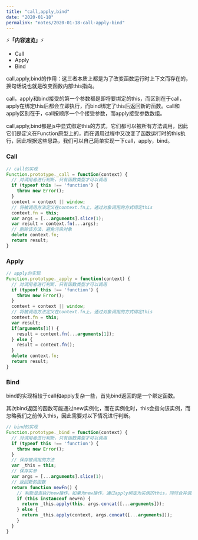 ```yaml
---
title: "call,apply,bind"
date: "2020-01-18"
permalink: "notes/2020-01-18-call-apply-bind"
---
```


⚡<strong>「内容速览」</strong>⚡

- Call
- Apply
- Bind

call,apply,bind的作用：这三者本质上都是为了改变函数运行时上下文而存在的，换句话说也就是改变函数内部this指向。

call，apply和bind接受的第一个参数都是即将要绑定的this，而区别在于call，apply在绑定this后都会立即执行，而bind绑定了this后返回新的函数。call和apply区别在于，call按顺序一个个接受参数，而apply接受参数数组。

call,apply,bind都是js中显式绑定this的方式，它们都可以被所有方法调用，因此它们是定义在Function原型上的，而在调用过程中又改变了函数运行时的this执行，因此根据这些思路，我们可以自己简单实现一下call，apply，bind。

### Call

```js
// call的实现
Function.prototype._call = function(context) {
  // 对调用者进行判断，只有函数类型才可以调用
  if (typeof this !== 'function') {
    throw new Error();
  }
  context = context || window;
  // 将被调用方法定义在context.fn上，通过对象调用的方式绑定this
  context.fn = this;
  var args = [...arguments].slice(1);
  var result = context.fn(...args);
  // 删除该方法，避免污染对象
  delete context.fn;
  return result;
}
```

### Apply
```js
// apply的实现
Function.prototype._apply = function(context) {
  // 对调用者进行判断，只有函数类型才可以调用
  if (typeof this !== 'function') {
    throw new Error();
  }
  context = context || window;
  // 将被调用方法定义在context.fn上，通过对象调用的方式绑定this
  context.fn = this;
  var result;
  if(arguments[1]) {
    result = context.fn(...arguments[1]);
  } else {
    result = context.fn();
  }
  delete context.fn;
  return result;
}
```

### Bind
bind的实现相较于call和apply复杂一些，首先bind返回的是一个绑定函数。

其次bind返回的函数可能通过new实例化，而在实例化时，this会指向该实例，而忽略我们之前传入this，因此需要对以下情况进行判断。
```js
// bind的实现
Function.prototype._bind = function(context) {
  // 对调用者进行判断，只有函数类型才可以调用
  if (typeof this !== 'function') {
    throw new Error();
  }
  // 保存被调用的方法
  var _this = this;
  // 保存实参
  var args = [...arguments].slice(1);
  // 返回新的函数
  return function newFn() {
    // 判断是否执行new操作，如果为new操作，通过apply绑定为实例的this，同时合并调用返回函数的实参
    if (this instanceof newFn) {
      return _this.apply(this, args.concat([...arguments]));
    } else {
      return _this.apply(context, args.concat([...arguments]));
    }
  }
}
```